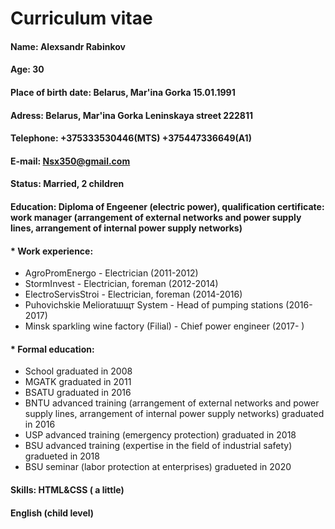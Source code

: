    # **Curriculum vitae**
#### Name:          **Alexsandr Rabinkov**
#### Age: 30
#### Place of birth date: Belarus, Mar'ina Gorka 15.01.1991

#### Adress:        Belarus, Mar'ina Gorka Leninskaya street 222811
#### Telephone:     +375333530446(MTS) +375447336649(A1)
#### E-mail:        Nsx350@gmail.com
#### Status:        Married, 2 children
#### Education:     Diploma of Engeener (electric power), qualification certificate: work manager (arrangement of external networks and power supply lines, arrangement of internal power supply networks)
#### * Work experience:
 * AgroPromEnergo - Electrician (2011-2012)
 * StormInvest - Electrician, foreman (2012-2014)
 * ElectroServisStroi - Electrician, foreman (2014-2016)
 * Puhovichskie Melioratшщт System - Head of pumping stations (2016-2017)
 * Minsk sparkling wine factory (Filial) - Chief power engineer (2017- )
#### * Formal education:
 * School graduated in 2008
 * MGATK graduated in 2011
 * BSATU graduated in 2016
 * BNTU advanced training (arrangement of external networks and power supply lines, arrangement of internal power supply networks) graduated in 2016
 * USP advanced training (emergency protection) graduated in 2018
 * BSU advanced training (expertise in the field of industrial safety) gradueted in 2018
 * BSU seminar (labor protection at enterprises) gradueted in 2020
#### Skills: HTML&CSS ( a little)
#### English (child level)

